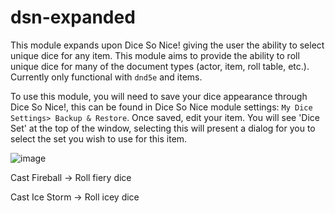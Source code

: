 # dsn-expanded
This module expands upon Dice So Nice! giving the user the ability to select unique dice for any item.
This module aims to provide the ability to roll unique dice for many of the document types (actor, item, roll table, etc.). Currently only functional with `dnd5e` and items.

To use this module, you will need to save your dice appearance through Dice So Nice!, this can be found in Dice So Nice module settings: `My Dice Settings> Backup & Restore`.
Once saved, edit your item. You will see 'Dice Set' at the top of the window, selecting this will present a dialog for you to select the set you wish to use for this item.

![image](https://user-images.githubusercontent.com/39969354/154084025-845b5db6-e2c7-4af6-a51c-20fad2fd8f95.png)



Cast Fireball -> Roll fiery dice

Cast Ice Storm -> Roll icey dice
